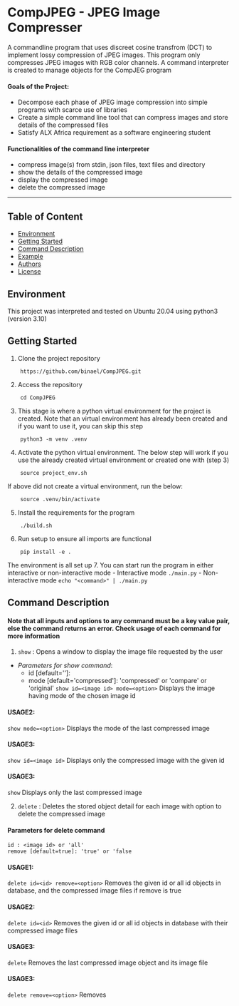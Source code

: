 # CompJPEG - JPEG Image Compresser

A commandline program that uses discreet cosine transfrom (DCT) to implement lossy compression of JPEG images. This program only compresses JPEG images with RGB color channels. A command interpreter is created to manage objects for the CompJEG program

#### Goals of the Project: 
* Decompose each phase of JPEG image compression into simple programs with scarce use of libraries
* Create a simple command line tool that can compress images and store details of the compressed files
* Satisfy ALX Africa requirement as a software engineering student

#### Functionalities of the command line interpreter
* compress image(s) from stdin, json files, text files and directory
* show the details of the compressed image
* display the compressed image
* delete the compressed image

---

## Table of Content
* [Environment](#environment)
* [Getting Started](#getting-started)
* [Command Description](#command-description)
* [Example](#example)
* [Authors](#authors)
* [License](#license)

## Environment
This project was interpreted and tested on Ubuntu 20.04 using python3 (version 3.10)

## Getting Started
1. Clone the project repository
```
	https://github.com/binael/CompJPEG.git
```
2. Access the repository
```
	cd CompJPEG
```
3. This stage is where a python virtual environment for the project is created. Note that an virtual environment has already been created and if you want to use it, you can skip this step
```
	python3 -m venv .venv
```
4. Activate the python virtual environment. The below step will work if you use the already created virtual environment or created one with (step 3)
```
	source project_env.sh
```
If above did not create a virtual environment, run the below:
```
	source .venv/bin/activate
```
5. Install the requirements for the program
```
	./build.sh
```
6. Run setup to ensure all imports are functional
```
	pip install -e .
```
The environment is all set up
7. You can start run the program in either interactive or non-interactive mode
	- Interactive mode
	```
		./main.py
	```
	- Non-interactive mode
	```
		echo "<command>" | ./main.py
	```

## Command Description
#### Note that all inputs and options to any command must be a key value pair, else the command returns an error. Check usage of each command for more information

1. `show` : Opens a window to display the image file requested by the user
* _Parameters for show command_:
	- id [default='<last compressed image id>']: <image id>
	- mode [default='compressed']: 'compressed' or 'compare' or 'original'
`show id=<image id> mode=<option>` Displays the image having mode of the chosen image id
#### USAGE2:
`show mode=<option>` Displays the mode of the last compressed image
#### USAGE3:
`show id=<image id>` Displays only the compressed image with the given id
#### USAGE3:
`show` Displays only the last compressed image

2. `delete` : Deletes the stored object detail for each image with option to delete the compressed image
#### Parameters for delete command
	id : <image id> or 'all'
	remove [default=true]: 'true' or 'false
#### USAGE1:
`delete id=<id> remove=<option>` Removes the given id or all id objects in database, and the compressed image files if remove is true
#### USAGE2:
`delete id=<id>` Removes the given id or all id objects in database with their compressed image files
#### USAGE3:
`delete` Removes the last compressed image object and its image file
#### USAGE3:
`delete remove=<option>` Removes
